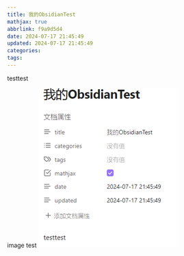 ```yaml
---
title: 我的ObsidianTest
mathjax: true
abbrlink: f9a9d5d4
date: 2024-07-17 21:45:49
updated: 2024-07-17 21:45:49
categories:
tags:
---
```

testtest

image test
![](我的ObsidianTest/image-20240717220627613.png)







